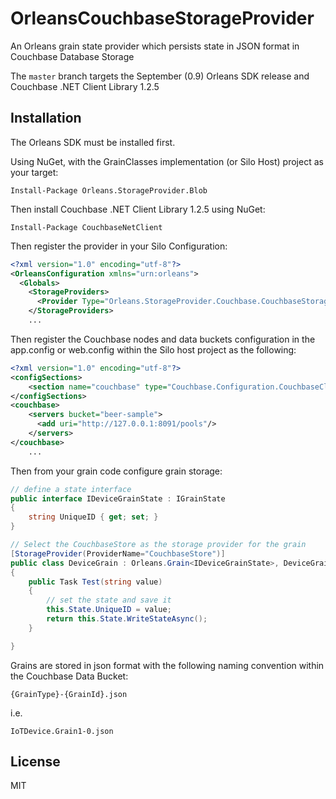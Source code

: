 OrleansCouchbaseStorageProvider
===============================

An Orleans grain state provider which persists state in JSON format in Couchbase Database Storage

The `master` branch targets the September (0.9) Orleans SDK release and Couchbase .NET Client Library 1.2.5

## Installation

The Orleans SDK must be installed first.

Using NuGet, with the GrainClasses implementation (or Silo Host) project as your target:

```
Install-Package Orleans.StorageProvider.Blob
```
Then install Couchbase .NET Client Library 1.2.5 using NuGet:

```
Install-Package CouchbaseNetClient
```

Then register the provider in your Silo Configuration:

```xml
<?xml version="1.0" encoding="utf-8"?>
<OrleansConfiguration xmlns="urn:orleans">
  <Globals>
    <StorageProviders>
      <Provider Type="Orleans.StorageProvider.Couchbase.CouchbaseStorageProvider" Name="CouchbaseStore" />
    </StorageProviders>
    ...
```

Then register the Couchbase nodes and data buckets configuration in the app.config or web.config within the Silo host project as the following:

```xml
<?xml version="1.0" encoding="utf-8"?>
<configSections>
    <section name="couchbase" type="Couchbase.Configuration.CouchbaseClientSection, Couchbase"/>
</configSections>
<couchbase>
    <servers bucket="beer-sample">
      <add uri="http://127.0.0.1:8091/pools"/>
    </servers>
</couchbase>
    ...
```

Then from your grain code configure grain storage:

```cs
// define a state interface
public interface IDeviceGrainState : IGrainState
{
    string UniqueID { get; set; }
}

// Select the CouchbaseStore as the storage provider for the grain
[StorageProvider(ProviderName="CouchbaseStore")]
public class DeviceGrain : Orleans.Grain<IDeviceGrainState>, DeviceGrain
{
    public Task Test(string value)
    {
    	// set the state and save it
        this.State.UniqueID = value;
        return this.State.WriteStateAsync();
    }

}
```

Grains are stored in json format with the following naming convention within the Couchbase Data Bucket:

```
{GrainType}-{GrainId}.json
```

i.e.

```
IoTDevice.Grain1-0.json
```

## License

MIT
